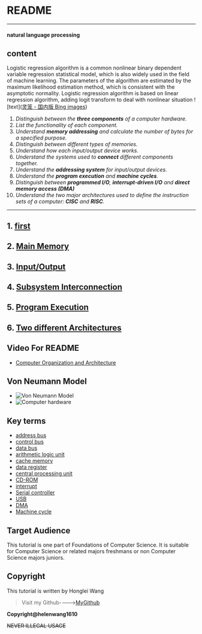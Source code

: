# **README**

---

#### natural language processing

## content

Logistic regression algorithm is a common nonlinear binary dependent variable regression statistical model, which is also widely used in the field of machine learning. The parameters of the algorithm are estimated by the maximum likelihood estimation method, which is consistent with the asymptotic normality. Logistic regression algorithm is based on linear regression algorithm, adding logit transform to deal with nonlinear situation
![text]([灵笼 - 国内版 Bing images](https://cn.bing.com/images/search?view=detailV2&ccid=OGy2ecQ4&id=F7398F65CB6736840FD36141795C06197BC47BB5&thid=OIP.OGy2ecQ49PKSPa1dmoTQYAHaEo&mediaurl=https%3a%2f%2fzugou.oss-cn-shanghai.aliyuncs.com%2fpublic%2f2020%2f07%2f04%2f159381060260407.png&exph=1360&expw=2177&q=%e7%81%b5%e7%ac%bc&simid=608018707498106387&ck=B2DC0133DCDD5E8DF765B086C9373166&selectedIndex=0&FORM=IRPRST&ajaxhist=0))

1. *Distinguish between the **three components** of a computer hardware.*
2. *List the functionality of each component.*
3. *Understand **memory addressing** and calculate the number  of  bytes for a specified purpose.*
4. *Distinguish between different types of memories.*
5. *Understand how each input/output device works.*
6. *Understand the systems used to **connect** different components together.*
7. *Understand the **addressing system** for input/output devices.*
8. *Understand the **program execution** and **machine cycles**.*
9. *Distinguish between **programmed I/O**, **interrupt-driven I/O** and **direct memory access (DMA)***
10. *Understand the two major architectures used to define
the instruction sets of  a computer: **CISC** and **RISC**.*

---

## 1. [first](first.md)

## 2. [Main Memory](memory.md)

## 3. [Input/Output](IO.md)

## 4. [Subsystem Interconnection](subsystem.md)

## 5. [Program Execution](execution.md)

## 6. [Two different Architectures](CISC_RISC.md)

## **Video For README**

* [Computer Organization and Architecture](https://www.youtube.com/watch?v=t6_yhVTDfUE)

## **Von Neumann Model**

+ ![Von Neumann Model](Von_Neumann_Model.gif)
+ ![Computer hardware](Computer_hardware.jpg)

## **Key terms**

+ [address bus](https://en.wikipedia.org/wiki/Address_bus)
+ [control bus](https://en.wikipedia.org/wiki/Control_bus)
+ [data bus](https://en.wikipedia.org/wiki/Databus)
+ [arithmetic logic unit](https://en.wikipedia.org/wiki/Arithmetic_logic_unit)
+ [cache memory](https://en.wikipedia.org/wiki/CPU_cache)
+ [data register](https://en.wikipedia.org/wiki/Memory_buffer_register)
+ [central processing unit](https://en.wikipedia.org/wiki/Central_processing_unit)
+ [CD-ROM](https://en.wikipedia.org/wiki/CD-ROM)
+ [interrupt](https://en.wikipedia.org/wiki/Interrupt)
+ [Serial controller](https://en.wikipedia.org/w/index.php?title=Serial_Communication_Controller&redirect=no)
+ [USB](https://en.wikipedia.org/wiki/USB)
+ [DMA](https://en.wikipedia.org/wiki/DMA)
+ [Machine cycle](https://en.wikipedia.org/wiki/Instruction_cycle)

## **Target Audience**

This tutorial is one part of Foundations of Computer Science. It is suitable for Computer Science or related majors freshmans or non Computer Science majors  juniors.

## **Copyright**

This tutorial is written by Honglei Wang

> Visit my Github---->[MyGithub](https://github.com/helenwang1610)

**Copyright@helenwang1610**

~~NEVER ILLEGAL USAGE~~
